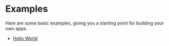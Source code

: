 # Examples

Here are some basic examples, giving you a starting point for building your own apps.

* [Hello World](/examples/helloworld)